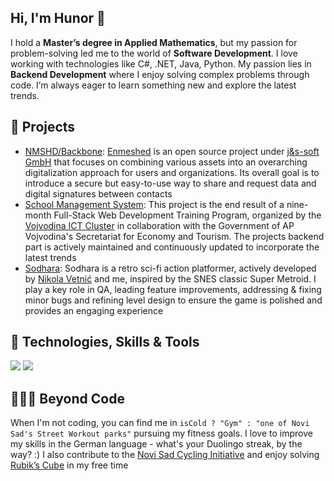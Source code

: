 <div>
  <section>
    <h1>Hi, I'm Hunor 👋</h1>
    <p>
      I hold a <strong>Master’s degree in Applied Mathematics</strong>, but my passion for problem-solving led me to the world of <strong>Software Development</strong>. I love working with technologies like C#, .NET, Java, Python. My passion lies in <strong>Backend Development</strong> where I enjoy solving complex problems through code. I’m always eager to learn something new and explore the latest trends.
    </p>
  </section>

  <section>
    <h2>🚀 Projects</h2>
    <ul>
      <li><a href="https://github.com/nmshd/backbone">NMSHD/Backbone</a>: <a href="https://enmeshed.eu/">Enmeshed</a> is an open source project under <a href="https://github.com/js-soft">j&s-soft GmbH</a> that focuses on combining various assets into an overarching
digitalization approach for users and organizations. Its overall goal is to introduce a secure but easy-to-use way to share and request
data and digital signatures between contacts</li>
<li>
    <a href="https://github.com/HunorTotBagi/school-management-system">School Management System</a>: This project is the end result of a nine-month Full-Stack Web Development Training Program, organized by the 
    <a href="https://vojvodinaictcluster.org/">Vojvodina ICT Cluster</a> in collaboration with the Government of AP Vojvodina's Secretariat for Economy and Tourism. The projects backend part is actively maintained and continuously updated to incorporate the latest trends
</li>

  <li><a href="https://nikolavetnic.itch.io/sodhara">Sodhara</a>: Sodhara is a retro sci-fi action platformer, actively developed by <a href="https://github.com/NikolaVetnic">Nikola Vetnić</a> and me, inspired by the SNES classic Super Metroid. I play a key role in QA, leading feature improvements, addressing & fixing minor bugs and refining level design to ensure the game is polished and provides an engaging experience
</li>
    </ul>
  </section>

  <section>
    <h2>🔧 Technologies, Skills & Tools</h2>
    <div>
      <img src="https://skillicons.dev/icons?i=cs,java,py,js,dotnet,spring,hibernate,react,unity,mysql,postgres" />
      <img src="https://skillicons.dev/icons?i=docker,git,postman,windows,linux,visualstudio,vscode,eclipse,html,css" />
    </div>
  </section>

  <section>
    <h2>🚴‍♂️💪 Beyond Code</h2>
    <p>
      When I'm not coding, you can find me in <code>isCold ? "Gym" : "one of Novi Sad's Street Workout parks"</code> pursuing my fitness goals. I love to improve my skills in the German language - what's your Duolingo streak, by the way? :) I also contribute to the <a href="https://nsbi.org.rs/en">Novi Sad Cycling Initiative</a> and enjoy solving <a href="https://en.wikipedia.org/wiki/Speedcubing">Rubik’s Cube</a> in my free time
    </p>
  </section>
</div>

